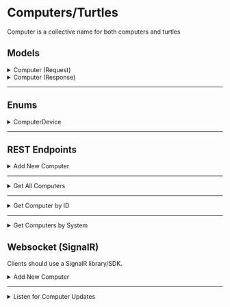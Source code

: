 # Computers/Turtles
Computer is a collective name for both computers and turtles

## Models

<details>
<summary>Computer (Request)</summary>

```csharp
class Computer
{
    int id;
    string? label;
    int systemId;
    ComputerDevice device;
    int? fuelLimit;
    string? status;
    int? fuelLevel;
    bool hasModem;
}
```

</details>

<details>
<summary>Computer (Response)</summary>

```csharp
class Computer
{
    int id;
    string? label;
    int systemId;
    ComputerDevice device;
    int? fuelLimit;
    string? status;
    int? fuelLevel;
    long lastUpdate; //Unix time in seconds
    bool hasModem;
}
```

</details>

---
## Enums

<details>
<summary>ComputerDevice</summary>

```csharp
enum ComputerDevice
{
    INVALID, //Only used to check if ComputerDevice is not null
    Turtle,
    Advanced_Turtle,
    Computer,
    Advanced_Computer,
    Pocket_Computer,
    Advanced_Pocket_Computer
}
```

</details>

---
## REST Endpoints

<details>
<summary>Add New Computer</summary>

Add/update a computer, only the Minecraft server should do this.

| Name | Value |
| --- | --- |
| URL | `api.mcsynergy.nl/tracker/computer/new` |
| Method | `POST` |
| Body | ` Computer(Request) as JSON `
| Headers | `Authorization` |
| Required Claim | `Service` |
| Success Response | Code: 200|
| Error Response | Code: 400 <br> Content: `JSON is Invalid` |
| Error Response | Code: 401 <br> Content: `Not Authorized` |


</details>

---

<details>
<summary>Get All Computers</summary>

Get a list of all the computers in the database

| Name | Value |
| --- | --- |
| URL | `api.mcsynergy.nl/tracker/computer/get/all` |
| Method | `GET` |
| Headers | `Authorization` |
| Required Claim | `Guest` |
| Success Response | Code: 200 <br> Content: `List<Computer(Response)> as JSON` |
| Error Response | Code: 401 <br> Content: `Not Authorized` |
| Error Response | Code: 404 <br> Content: `No Computers Found` |

</details>

---

<details>
<summary>Get Computer by ID</summary>

Get a computer by its ComputerId

| Name | Value |
| --- | --- |
| URL | `api.mcsynergy.nl/tracker/computer/get/by-id` |
| Method | `GET` |
| URL Params | `id: int` |
| Headers | `Authorization` |
| Required Claim | `Guest` |
| Success Response | Code: 200 <br> Content: `Computer(Response) as JSON` |
| Error Response | Code: 401 <br> Content: `Not Authorized` |
| Error Response | Code: 404 <br> Content: `Computer by ID: [id] not found` |

</details>

---

<details>
<summary>Get Computers by System</summary>

Get a computer by its corresponding system

| Name | Value |
| --- | --- |
| URL | `api.mcsynergy.nl/tracker/computer/get/by-system` |
| Method | `GET` |
| URL Params | `systemId: int` |
| Headers | `Authorization` |
| Required Claim | `Guest` |
| Success Response | Code: 200 <br> Content: `List<Computer(Response)> as JSON` |
| Error Response | Code: 401 <br> Content: `Not Authorized` |
| Error Response | Code: 404 <br> Content: `No computers found with system: [systemId]` |

</details>

## Websocket (SignalR)
Clients should use a SignalR library/SDK.

<details>
<summary>Add New Computer</summary>

Add a new computer over websocket

| Name | Value |
| --- | --- |
| URL | `api.mcsynergy.nl/tracker/ws/server` |
| Headers | `Authorization` |
| Required Claim | `Service` |
| Target | `NewComputer` |
| Arguments | `Computer(Request) as JSON` |
| Success Response | Code: 200 <br> Content: `Ok` |
| Error Response | Code: 400 <br> Content: `Invalid Model` |
| Error Response | Code: 401 <br> Content: `Not Authorized` |


</details>

---

<details>
<summary>Listen for Computer Updates</summary>

Receive a new computer when it has been updated

| Name | Value |
| --- | --- |
| URL | `api.mcsynergy.nl/tracker/ws/client` |
| Headers | `Authorization` |
| Required Claim | `Guest` |
| Method | `NewComputer` |
| Success Response | Code: 200 <br> Method: `NewComputer` <br> Content: `Computer(Response) as JSON` |

</details>